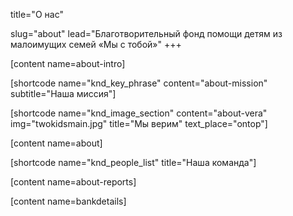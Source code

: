 title="О нас"

slug="about"
lead="Благотворительный фонд помощи детям из малоимущих семей «Мы с тобой»"
+++

[content name=about-intro]

[shortcode name="knd_key_phrase" content="about-mission" subtitle="Наша миссия"]

[shortcode name="knd_image_section" content="about-vera" img="twokidsmain.jpg" title="Мы верим" text_place="ontop"]

[content name=about]

[shortcode name="knd_people_list" title="Наша команда"]

[content name=about-reports]

[content name=bankdetails]

